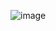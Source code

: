 ![image](https://user-images.githubusercontent.com/11422365/154166310-7596c80a-a9fb-4fee-833f-77465b36f7cf.png)
